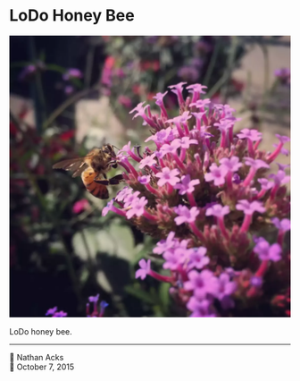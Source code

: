 # LoDo Honey Bee

![A cluster of purple flowers with a honey bee hanging on one side](assets/07c5f9abc924594d82abaa83e5e8ca95.webp)

LoDo honey bee.

- - - -

<span aria-hidden="true">👤</span> Nathan Acks  
<span aria-hidden="true">📅</span> October 7, 2015
